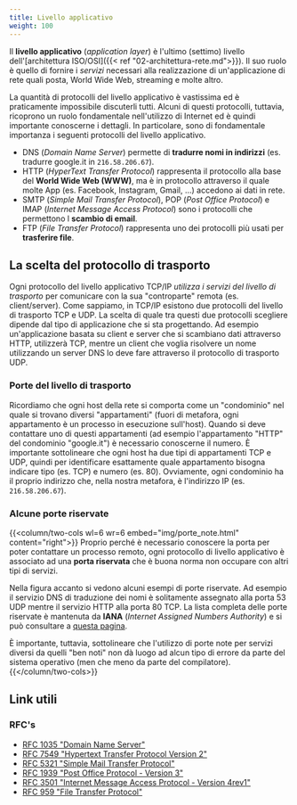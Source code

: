 ```yaml
---
title: Livello applicativo
weight: 100
---
```


Il **livello applicativo** (*application layer*) è l'ultimo (settimo) livello dell'[architettura ISO/OSI]({{< ref "02-architettura-rete.md">}}). Il suo ruolo è quello di fornire i *servizi* necessari alla realizzazione di un'applicazione di rete quali posta, World Wide Web, streaming e molte altro.

La quantità di protocolli del livello applicativo è vastissima ed è praticamente impossibile discuterli tutti. Alcuni di questi protocolli, tuttavia, ricoprono un ruolo fondamentale nell'utilizzo di Internet ed è quindi importante conoscerne i dettagli. In particolare, sono di fondamentale importanza i seguenti protocolli del livello applicativo.

* DNS (*Domain Name Server*) permette di **tradurre nomi in indirizzi** (es. tradurre google.it  in `216.58.206.67`).
* HTTP (*HyperText Transfer Protocol*) rappresenta il protocollo alla base del **World Wide Web (WWW)**, ma è in protocollo attraverso il quale molte App (es. Facebook, Instagram, Gmail, ...) accedono ai dati in rete.
* SMTP (*Simple Mail Transfer Protocol*), POP (*Post Office Protocol*) e IMAP (*Internet Message Access Protocol*) sono i protocolli che permettono l **scambio di email**.
* FTP (*File Transfer Protocol*) rappresenta uno dei protocolli più usati per **trasferire file**.

## La scelta del protocollo di trasporto
Ogni protocollo del livello applicativo TCP/IP *utilizza i servizi del livello di trasporto* per comunicare con la sua "controparte" remota (es. client/server). Come sappiamo, in TCP/IP esistono due protocolli del livello di trasporto TCP e UDP. La scelta di quale tra questi due protocolli scegliere dipende dal tipo di applicazione che si sta progettando. Ad esempio un'applicazione basata su client e server che si scambiano dati attraverso HTTP, utilizzerà TCP, mentre un client che voglia risolvere un nome utilizzando un server DNS lo deve fare attraverso il protocollo di trasporto UDP.

### Porte del livello di trasporto
Ricordiamo che ogni host della rete si comporta come un "condominio" nel quale si trovano diversi "appartamenti" (fuori di metafora, ogni appartamento è un processo in esecuzione sull'host). Quando si deve contattare uno di questi appartamenti (ad esempio l'appartamento "HTTP" del condominio "google.it") è necessario conoscerne il numero. È importante sottolineare che ogni host ha due tipi di appartamenti TCP e UDP, quindi per identificare esattamente quale appartamento bisogna indicare tipo (es. TCP) e numero (es. 80). Ovviamente, ogni condominio ha il proprio indirizzo che, nella nostra metafora, è l'indirizzo IP (es. `216.58.206.67`).

### Alcune porte riservate
{{<column/two-cols wl=6 wr=6 embed="img/porte_note.html" content="right">}}
Proprio perché è necessario conoscere la porta per poter contattare un processo remoto, ogni protocollo di livello applicativo è associato ad una **porta riservata** che è buona norma non occupare con altri tipi di servizi. 

Nella figura accanto si vedono alcuni esempi di porte riservate. Ad esempio il servizio DNS di traduzione dei nomi è solitamente assegnato alla porta 53 UDP mentre il servizio HTTP alla porta 80 TCP. La lista completa delle porte riservate è mantenuta da **IANA** (*Internet Assigned Numbers Authority*) e si può consultare a [questa pagina](https://www.iana.org/assignments/service-names-port-numbers/service-names-port-numbers.xhtml).

È importante, tuttavia, sottolineare che l'utilizzo di porte note per servizi diversi da quelli "ben noti" non dà luogo ad alcun tipo di errore da parte del sistema operativo (men che meno da parte del compilatore).
{{</column/two-cols>}}


## Link utili

### RFC's

* [RFC 1035 "Domain Name Server"](https://datatracker.ietf.org/doc/html/rfc1035)
* [RFC 7549 "Hypertext Transfer Protocol Version 2"](https://datatracker.ietf.org/doc/html/rfc7549)
* [RFC 5321 "Simple Mail Transfer Protocol"](https://datatracker.ietf.org/doc/html/rfc5321)
* [RFC 1939 "Post Office Protocol - Version 3"](https://datatracker.ietf.org/doc/html/rfc1939)
* [RFC 3501 "Internet Message Access Protocol - Version 4rev1"](https://datatracker.ietf.org/doc/html/rfc3501)
* [RFC 959 "File Transfer Protocol"](https://datatracker.ietf.org/doc/html/rfc959)